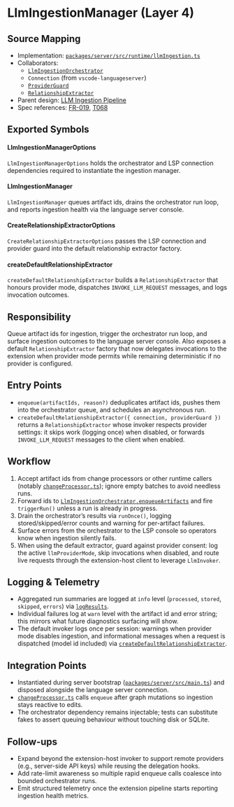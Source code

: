 # LlmIngestionManager (Layer 4)

## Source Mapping
- Implementation: [`packages/server/src/runtime/llmIngestion.ts`](../../../packages/server/src/runtime/llmIngestion.ts)
- Collaborators:
	- [`LlmIngestionOrchestrator`](../../../packages/server/src/features/knowledge/llmIngestionOrchestrator.ts)
	- `Connection` (from `vscode-languageserver`)
	- [`ProviderGuard`](../../../packages/server/src/features/settings/providerGuard.ts)
	- [`RelationshipExtractor`](../../../packages/shared/src/inference/llm/relationshipExtractor.ts)
- Parent design: [LLM Ingestion Pipeline](../../layer-3/llm-ingestion-pipeline.mdmd.md)
- Spec references: [FR-019](../../../specs/001-link-aware-diagnostics/spec.md#functional-requirements), [T068](../../../specs/001-link-aware-diagnostics/tasks.md)

## Exported Symbols

#### LlmIngestionManagerOptions
`LlmIngestionManagerOptions` holds the orchestrator and LSP connection dependencies required to instantiate the ingestion manager.

#### LlmIngestionManager
`LlmIngestionManager` queues artifact ids, drains the orchestrator run loop, and reports ingestion health via the language server console.

#### CreateRelationshipExtractorOptions
`CreateRelationshipExtractorOptions` passes the LSP connection and provider guard into the default relationship extractor factory.

#### createDefaultRelationshipExtractor
`createDefaultRelationshipExtractor` builds a `RelationshipExtractor` that honours provider mode, dispatches `INVOKE_LLM_REQUEST` messages, and logs invocation outcomes.

## Responsibility
Queue artifact ids for ingestion, trigger the orchestrator run loop, and surface ingestion outcomes to the language server console. Also exposes a default `RelationshipExtractor` factory that now delegates invocations to the extension when provider mode permits while remaining deterministic if no provider is configured.

## Entry Points
- `enqueue(artifactIds, reason?)` deduplicates artifact ids, pushes them into the orchestrator queue, and schedules an asynchronous run.
- `createDefaultRelationshipExtractor({ connection, providerGuard })` returns a `RelationshipExtractor` whose invoker respects provider settings: it skips work (logging once) when disabled, or forwards `INVOKE_LLM_REQUEST` messages to the client when enabled.

## Workflow
1. Accept artifact ids from change processors or other runtime callers (notably [`changeProcessor.ts`](../../../packages/server/src/runtime/changeProcessor.ts)); ignore empty batches to avoid needless runs.
2. Forward ids to [`LlmIngestionOrchestrator.enqueueArtifacts`](../../../packages/server/src/features/knowledge/llmIngestionOrchestrator.ts) and fire `triggerRun()` unless a run is already in progress.
3. Drain the orchestrator’s results via `runOnce()`, logging stored/skipped/error counts and warning for per-artifact failures.
4. Surface errors from the orchestrator to the LSP console so operators know when ingestion silently fails.
5. When using the default extractor, guard against provider consent: log the active `llmProviderMode`, skip invocations when disabled, and route live requests through the extension-host client to leverage `LlmInvoker`.

## Logging & Telemetry
- Aggregated run summaries are logged at `info` level (`processed`, `stored`, `skipped`, `errors`) via [`logResults`](../../../packages/server/src/runtime/llmIngestion.ts).
- Individual failures log at `warn` level with the artifact id and error string; this mirrors what future diagnostics surfacing will show.
- The default invoker logs once per session: warnings when provider mode disables ingestion, and informational messages when a request is dispatched (model id included) via [`createDefaultRelationshipExtractor`](../../../packages/server/src/runtime/llmIngestion.ts).

## Integration Points
- Instantiated during server bootstrap ([`packages/server/src/main.ts`](../../../packages/server/src/main.ts)) and disposed alongside the language server connection.
- [`changeProcessor.ts`](../../../packages/server/src/runtime/changeProcessor.ts) calls `enqueue` after graph mutations so ingestion stays reactive to edits.
- The orchestrator dependency remains injectable; tests can substitute fakes to assert queuing behaviour without touching disk or SQLite.

## Follow-ups
- Expand beyond the extension-host invoker to support remote providers (e.g., server-side API keys) while reusing the delegation hooks.
- Add rate-limit awareness so multiple rapid enqueue calls coalesce into bounded orchestrator runs.
- Emit structured telemetry once the extension pipeline starts reporting ingestion health metrics.
